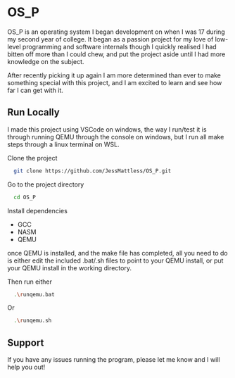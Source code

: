 
# OS_P

OS_P is an operating system I began development on when I was 17 during my second year of college. It began as a passion project for my love of low-level programming and software internals though I quickly realised I had bitten off more than I could chew, and put the project aside until I had more knowledge on the subject.

After recently picking it up again I am more determined than ever to make something special with this project, and I am excited to learn and see how far I can get with it.
## Run Locally

I made this project using VSCode on windows, the way I run/test it is through running QEMU through the console on windows, but I run all make steps through a linux terminal on WSL.

Clone the project

```bash
  git clone https://github.com/JessMattless/OS_P.git
```

Go to the project directory

```bash
  cd OS_P
```

Install dependencies

- GCC
- NASM
- QEMU

once QEMU is installed, and the make file has completed, all you need to do is either edit the included .bat/.sh files to point to your QEMU install, or put your QEMU install in the working directory.

Then run either

```bash
  .\runqemu.bat
```

Or


```bash
  .\runqemu.sh
```

## Support

If you have any issues running the program, please let me know and I will help you out!

